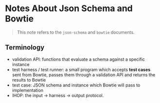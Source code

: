 # Notes About Json Schema and Bowtie
> This note refers to the `json-schema` and `bowtie` documents.

## Terminology
- validation API: functions that evaluate a schema against a specific instance
- test harness / test runner: a small program which accepts **test cases** sent from Bowtie, passes them through a validation API and returns the results to Bowtie
- test case: JSON schema and instance which Bowtie will pass to implementation
- IHOP: the input → harness → output protocol.

